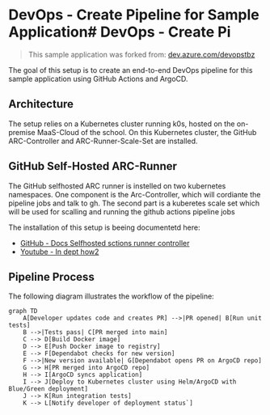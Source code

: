# DevOps - Create Pipeline for Sample Application# DevOps - Create Pi

> This sample application was forked from: [dev.azure.com/devopstbz](https://dev.azure.com/devopstbz/_git/FLASKBLOG)

The goal of this setup is to create an end-to-end DevOps pipeline for this sample application using GitHub Actions and ArgoCD.

## Architecture

The setup relies on a Kubernetes cluster running k0s, hosted on the on-premise MaaS-Cloud of the school. On this Kubernetes cluster, the GitHub ARC-Controller and ARC-Runner-Scale-Set are installed.

## GitHub Self-Hosted ARC-Runner

The GitHub selfhosted ARC runner is instelled on two kubernetes namespaces. One component is the Arc-Controller, which will cordiante the pipeline jobs and talk to gh. The second part is a kuberetes scale set which will be used for scalling and running the github actions pipeline jobs

The installation of this setup is beeing documentetd here:

- [GitHub - Docs Selfhosted sctions runner controller](https://docs.github.com/en/actions/hosting-your-own-runners/managing-self-hosted-runners-with-actions-runner-controller/quickstart-for-actions-runner-controller)
- [Youtube - In dept how2](https://www.youtube.com/watch?v=_F5ocPrv6io)

## Pipeline Process

The following diagram illustrates the workflow of the pipeline:

```mermaid
graph TD
    A[Developer updates code and creates PR] -->|PR opened| B[Run unit tests]
    B -->|Tests pass| C[PR merged into main]
    C --> D[Build Docker image]
    D --> E[Push Docker image to registry]
    E --> F[Dependabot checks for new version]
    F -->|New version available| G[Dependabot opens PR on ArgoCD repo]
    G --> H[PR merged into ArgoCD repo]
    H --> I[ArgoCD syncs application]
    I --> J[Deploy to Kubernetes cluster using Helm/ArgoCD with Blue/Green deployment]
    J --> K[Run integration tests]
    K --> L[Notify developer of deployment status`]
```
